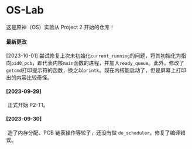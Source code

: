 # OS-Lab

这是原神（OS）实验从 Project 2 开始的仓库！

#### 最新更改

[2023-10-01] 尝试修复上次未初始化`current_running`的问题，将其初始化为指向`pid0_pcb`，即代表内核`main`函数的进程，并加入`ready_queue`。此外，修改了`getcmd`打印提示符的函数，换之以`printk`。现在内核能启动了，但是屏幕上打印出的内容比较奇怪。

#### [2023-09-29]

​	正式开始 P2-T1。

#### [2023-09-30]

​	造了内存分配、PCB 链表操作等轮子，还没有做 `do_scheduler`。修复了编译错误。